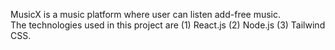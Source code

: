MusicX is a music platform where user can listen add-free music.                                                                         
The technologies used in this project are 
(1) React.js
(2) Node.js
(3) Tailwind CSS. 
